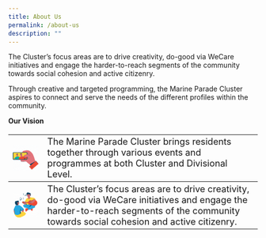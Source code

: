 ```yaml
---
title: About Us
permalink: /about-us
description: ""
---
```




The Cluster’s focus areas are to drive creativity, do-good via WeCare initiatives and engage the harder-to-reach segments of the community towards social cohesion and active citizenry.



Through creative and targeted programming, the Marine Parade Cluster aspires to connect and serve the needs of the different profiles within the community.


<b>Our Vision</b>
<table  style="font-size:130%;">
	
<tbody> 
<td style="border-top: none;"> <img src="/images/About%20Us/Selfie.gif" alt="Selfie" style="width:250px; float:left;right-margin:20px;"> <td> The Marine Parade Cluster brings residents together through various events and programmes at both Cluster and Divisional Level.</td>
</tr>

<tbody> 
<td style="border-top: none;"> <img src="/images/About%20Us/Music.gif" alt="Music" style="width:250px; float:left;right-margin:20px;"> <td> The Cluster’s focus areas are to drive creativity, do-good via WeCare initiatives and engage the harder-to-reach segments of the community towards social cohesion and active citizenry.</td>
</tr>